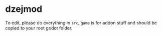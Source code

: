 # dzejmod
To edit, please do everything in `src`, `game` is for addon stuff and should be copied to your root godot folder.